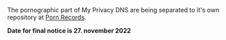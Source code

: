 The pornographic part of My Privacy DNS are being separated to it's own
repository at [Porn Records](https://mypdns.org/my-privacy-dns/porn-records).

**Date for final notice is 27. november 2022**
